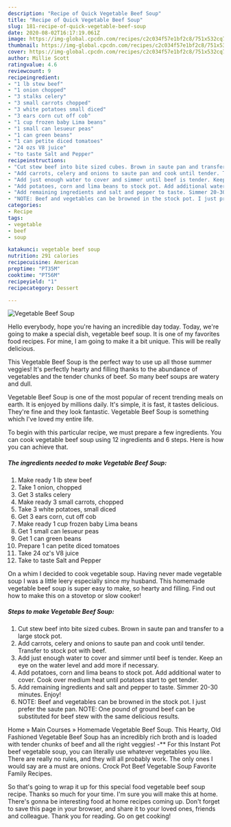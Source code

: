 ```yaml
---
description: "Recipe of Quick Vegetable Beef Soup"
title: "Recipe of Quick Vegetable Beef Soup"
slug: 181-recipe-of-quick-vegetable-beef-soup
date: 2020-08-02T16:17:19.061Z
image: https://img-global.cpcdn.com/recipes/c2c034f57e1bf2c8/751x532cq70/vegetable-beef-soup-recipe-main-photo.jpg
thumbnail: https://img-global.cpcdn.com/recipes/c2c034f57e1bf2c8/751x532cq70/vegetable-beef-soup-recipe-main-photo.jpg
cover: https://img-global.cpcdn.com/recipes/c2c034f57e1bf2c8/751x532cq70/vegetable-beef-soup-recipe-main-photo.jpg
author: Millie Scott
ratingvalue: 4.6
reviewcount: 9
recipeingredient:
- "1 lb stew beef"
- "1 onion chopped"
- "3 stalks celery"
- "3 small carrots chopped"
- "3 white potatoes small diced"
- "3 ears corn cut off cob"
- "1 cup frozen baby Lima beans"
- "1 small can lesueur peas"
- "1 can green beans"
- "1 can petite diced tomatoes"
- "24 ozs V8 juice"
- "to taste Salt and Pepper"
recipeinstructions:
- "Cut stew beef into bite sized cubes. Brown in saute pan and transfer to a large stock pot."
- "Add carrots, celery and onions to saute pan and cook until tender. Transfer to stock pot with beef."
- "Add just enough water to cover and simmer until beef is tender. Keep an eye on the water level and add more if necessary."
- "Add potatoes, corn and lima beans to stock pot. Add additional water to cover. Cook over medium heat until potatoes start to get tender."
- "Add remaining ingredients and salt and pepper to taste. Simmer 20-30 minutes. Enjoy!"
- "NOTE: Beef and vegetables can be browned in the stock pot. I just prefer the saute pan. NOTE: One pound of ground beef can be substituted for beef stew with the same delicious results."
categories:
- Recipe
tags:
- vegetable
- beef
- soup

katakunci: vegetable beef soup 
nutrition: 291 calories
recipecuisine: American
preptime: "PT35M"
cooktime: "PT56M"
recipeyield: "1"
recipecategory: Dessert

---
```



![Vegetable Beef Soup](https://img-global.cpcdn.com/recipes/c2c034f57e1bf2c8/751x532cq70/vegetable-beef-soup-recipe-main-photo.jpg)

Hello everybody, hope you're having an incredible day today. Today, we're going to make a special dish, vegetable beef soup. It is one of my favorites food recipes. For mine, I am going to make it a bit unique. This will be really delicious.

This Vegetable Beef Soup is the perfect way to use up all those summer veggies! It&#39;s perfectly hearty and filling thanks to the abundance of vegetables and the tender chunks of beef. So many beef soups are watery and dull.

Vegetable Beef Soup is one of the most popular of recent trending meals on earth. It is enjoyed by millions daily. It's simple, it is fast, it tastes delicious. They're fine and they look fantastic. Vegetable Beef Soup is something which I've loved my entire life.


To begin with this particular recipe, we must prepare a few ingredients. You can cook vegetable beef soup using 12 ingredients and 6 steps. Here is how you can achieve that.

<!--inarticleads1-->

##### The ingredients needed to make Vegetable Beef Soup:

1. Make ready 1 lb stew beef
1. Take 1 onion, chopped
1. Get 3 stalks celery
1. Make ready 3 small carrots, chopped
1. Take 3 white potatoes, small diced
1. Get 3 ears corn, cut off cob
1. Make ready 1 cup frozen baby Lima beans
1. Get 1 small can lesueur peas
1. Get 1 can green beans
1. Prepare 1 can petite diced tomatoes
1. Take 24 oz&#39;s V8 juice
1. Take to taste Salt and Pepper


On a whim I decided to cook vegetable soup. Having never made vegetable soup I was a little leery especially since my husband. This homemade vegetable beef soup is super easy to make, so hearty and filling. Find out how to make this on a stovetop or slow cooker! 

<!--inarticleads2-->

##### Steps to make Vegetable Beef Soup:

1. Cut stew beef into bite sized cubes. Brown in saute pan and transfer to a large stock pot.
1. Add carrots, celery and onions to saute pan and cook until tender. Transfer to stock pot with beef.
1. Add just enough water to cover and simmer until beef is tender. Keep an eye on the water level and add more if necessary.
1. Add potatoes, corn and lima beans to stock pot. Add additional water to cover. Cook over medium heat until potatoes start to get tender.
1. Add remaining ingredients and salt and pepper to taste. Simmer 20-30 minutes. Enjoy!
1. NOTE: Beef and vegetables can be browned in the stock pot. I just prefer the saute pan. NOTE: One pound of ground beef can be substituted for beef stew with the same delicious results.


Home » Main Courses » Homemade Vegetable Beef Soup. This Hearty, Old Fashioned Vegetable Beef Soup has an incredibly rich broth and is loaded with tender chunks of beef and all the right veggies! -** For this Instant Pot beef vegetable soup, you can literally use whatever vegetables you like. There are really no rules, and they will all probably work. The only ones I would say are a must are onions. Crock Pot Beef Vegetable Soup Favorite Family Recipes. 

So that's going to wrap it up for this special food vegetable beef soup recipe. Thanks so much for your time. I'm sure you will make this at home. There's gonna be interesting food at home recipes coming up. Don't forget to save this page in your browser, and share it to your loved ones, friends and colleague. Thank you for reading. Go on get cooking!
